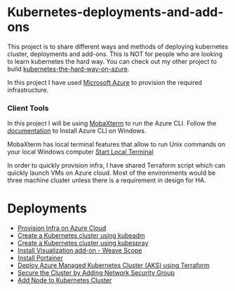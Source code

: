 # Kubernetes-deployments-and-add-ons

This project is to share different ways and methods of deploying kubernetes cluster, deployments and add-ons. This is NOT for people who are looking to learn kubernetes the hard way. You can check out my other project to build [kubernetes-the-hard-way-on-azure](https://github.com/vyasanand/kubernetes-the-hard-way-on-azure).

In this project I have used [Microsoft Azure](https://azure.microsoft.com) to provision the required infrastructure.

### Client Tools

In this project I will be using [MobaXterm](https://mobaxterm.mobatek.net/) to run the Azure CLI. Follow the [documentation](https://docs.microsoft.com/en-us/cli/azure/install-azure-cli-windows?view=azure-cli-latest&tabs=azure-cli) to Install Azure CLI on Windows.

MobaXterm has local terminal features that allow to run Unix commands on your local Windows computer [Start Local Terminal](https://mobaxterm.mobatek.net/documentation.html#2_2)

In order to quickly provision infra, I have shared Terraform script which can quickly launch VMs on Azure cloud. Most of the environments would be three machine cluster unless there is a requirement in design for HA.

# Deployments

* [Provision Infra on Azure Cloud](docs/01-ProvisionInfra.md)
* [Create a Kubernetes cluster using kubeadm](docs/02-Kubeadm.md)
* [Create a Kubernetes cluster using kubespray](docs/03-Kubespray.md)
* [Install Visualization add-on - Weave Scope](docs/07-Install-Weave-Scope.md)
* [Install Portainer](docs/08-Portainer.md)
* [Deploy Azure Managed Kubernetes Cluster (AKS) using Terraform](docs/09-AKS.md)
* [Secure the Cluster by Adding Network Security Group](docs/10-add-nsg.md)
* [Add Node to Kubernetes Cluster](docs/11-add-new-node.md)

